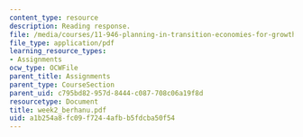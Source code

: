 ```yaml
---
content_type: resource
description: Reading response.
file: /media/courses/11-946-planning-in-transition-economies-for-growth-and-equity-spring-2004/a1b254a8fc09f7244afbb5fdcba50f54_week2_berhanu.pdf
file_type: application/pdf
learning_resource_types:
- Assignments
ocw_type: OCWFile
parent_title: Assignments
parent_type: CourseSection
parent_uid: c795bd82-957d-8444-c087-708c06a19f8d
resourcetype: Document
title: week2_berhanu.pdf
uid: a1b254a8-fc09-f724-4afb-b5fdcba50f54
---
```


